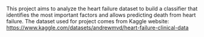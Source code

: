 This project aims to analyze the heart failure dataset to build a classifier that identifies the most important factors and allows predicting death from heart failure.
The dataset used for project comes from Kaggle website: https://www.kaggle.com/datasets/andrewmvd/heart-failure-clinical-data
